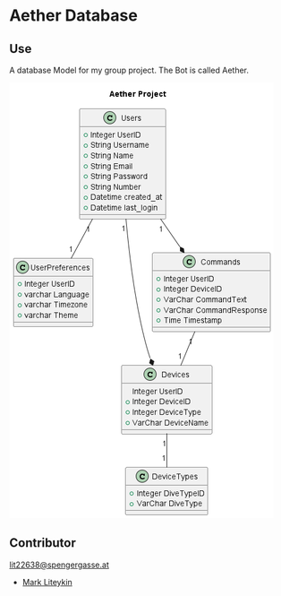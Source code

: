 # Aether Database

## Use
A database Model for my group project. The Bot is called Aether.

![image of the Database](AtherAssistant-Aether_Project.png)

## Contributor
  lit22638@spengergasse.at
- [Mark Liteykin](https://github.com/L-Mark)
